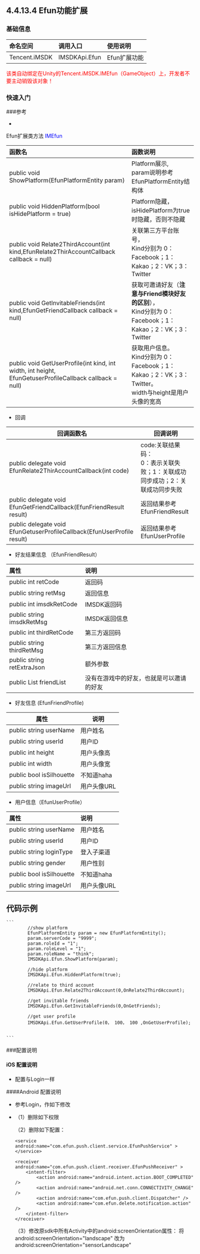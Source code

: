 ## 4.4.13.4 Efun功能扩展


### 基础信息

| 命名空间 | 调用入口 |使用说明|
| :-- |:-- |:--|
| Tencent.iMSDK | IMSDKApi.Efun |Efun扩展功能|


<font color=red>该类自动绑定在Unity的Tencent.iMSDK.IMEfun（GameObject）上，开发者不要主动销毁该对象！</font>

### 快速入门

    


  
###参考

* 
Efun扩展类方法 <font color=blue>IMEfun</font>   

| 函数名 | 函数说明 |
| :-- | :-- |
| public void ShowPlatform(EfunPlatformEntity param)|Platform展示,<br>param说明参考EfunPlatformEntity结构体|
|public void HiddenPlatform(bool isHidePlatform = true)|Platform隐藏，<br>isHidePlatform为true时隐藏，否则不隐藏|
| public void Relate2ThirdAccount(int kind,EfunRelate2ThirAccountCallback callback = null)|关联第三方平台账号，<br>Kind分别为 0：Facebook；1：Kakao；2：VK；3：Twitter|
| public void GetInvitableFriends(int kind,EfunGetFriendCallback callback = null)|获取可邀请好友（**注意与Friend模块好友的区别**），<br>Kind分别为 0：Facebook；1：Kakao；2：VK；3：Twitter|
|public void GetUserProfile(int kind, int width, int height, EfunGetuserProfileCallback callback = null)|获取用户信息。<br>Kind分别为 0：Facebook；1：Kakao；2：VK；3：Twitter。<br>width与height是用户头像的宽高|
  
+ 回调  

|回调函数名|回调说明|  
| -- | -- |  
| public delegate void EfunRelate2ThirAccountCallback(int code)|code:关联结果码：<br>0：表示关联失败；1：关联成功同步成功；2：关联成功同步失败|
|public delegate void EfunGetFriendCallback(EfunFriendResult result)|返回结果参考EfunFriendResult|
|public delegate void EfunGetuserProfileCallback(EfunUserProfile result)|返回结果参考EfunUserProfile|
  

+ 好友结果信息   （EfunFriendResult）

|属性|说明|  
| :-- | :-- |  
| public int retCode|返回码|   
|public string retMsg|返回信息|   
|public int imsdkRetCode|IMSDK返回码|    
|public string imsdkRetMsg|IMSDK返回信息|    
|public int thirdRetCode|第三方返回码|    
|public string thirdRetMsg|第三方返回信息|    
|public string retExtraJson|额外参数|
|public List<EfunFriendProfile> friendList|没有在游戏中的好友，也就是可以邀请的好友|



+ 好友信息 (EfunFriendProfile) 

|属性|说明| 
| -- | -- |  
|public string userName|用户姓名|   
|public string userId|用户ID|   
|public int height|用户头像高|   
|public int width|用户头像宽|    
|public bool isSilhouette|不知道haha|    
|public string imageUrl|用户头像URL|


+ 用户信息（EfunUserProfile）     

|属性|说明| 
| :-- | :-- |  
|public string userName|用户姓名|   
|public string userId|用户ID|   
|public string loginType|登入子渠道|   
|public string gender|用户性别|    
|public bool isSilhouette|不知道haha|    
|public string imageUrl|用户头像URL|

## 代码示例
	```
			//show platform
			EfunPlatformEntity param = new EfunPlatformEntity();
			param.serverCode = "9999";
			param.roleId = "1";
			param.roleLevel = "1";
			param.roleName = "think";
			IMSDKApi.Efun.ShowPlatform(param);
			
			//hide platform
			IMSDKApi.Efun.HiddenPlatform(true);
	
			//relate to third account
			IMSDKApi.Efun.Relate2ThirdAccount(0,OnRelate2ThirdAccount);
			
			//get invitable friends
			IMSDKApi.Efun.GetInvitableFriends(0,OnGetFriends);
	
			//get user profile
			IMSDKApi.Efun.GetUserProfile(0， 100， 100 ,OnGetUserProfile);
		
		
	```
###配置说明   

#### iOS 配置说明     
 
+ 配置与Login一样

####Android 配置说明
 + 	参考Login，作如下修改
 + 	（1）删除如下权限
		<uses-permission android:name="android.permission.GET_TASKS" />
	
	（2）删除如下配置：
		
        <service android:name="com.efun.push.client.service.EfunPushService" >
        </service>

        <receiver android:name="com.efun.push.client.receiver.EfunPushReceiver" >
            <intent-filter>
                <action android:name="android.intent.action.BOOT_COMPLETED" />
                <action android:name="android.net.conn.CONNECTIVITY_CHANGE" />
                <action android:name="com.efun.push.client.Dispatcher" />
                <action android:name="com.efun.delete.notification.action" />
            </intent-filter>
        </receiver>
        

	（3）修改原sdk中所有Activity中的android:screenOrientation属性：
		将android:screenOrientation="landscape" 改为 android:screenOrientation="sensorLandscape"